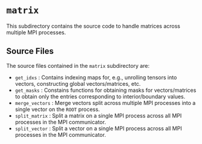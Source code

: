 `matrix`
================================================================================

This subdirectory contains the source code to handle matrices across multiple MPI processes.

Source Files
--------------------------------------------------------------------------------

The source files contained in the `matrix` subdirectory are:

- `get_idxs` : Contains indexing maps for, e.g., unrolling tensors into vectors, constructing global vectors/matrices, etc.
- `get_masks` : Constains functions for obtaining masks for vectors/matrices to obtain only the entries corresponding to interior/boundary values.
- `merge_vectors` : Merge vectors split across multiple MPI processes into a single vector on the `ROOT` process.
- `split_matrix` : Split a matrix on a single MPI process across all MPI processes in the MPI communicator.
- `split_vector` : Split a vector on a single MPI process across all MPI processes in the MPI communicator.